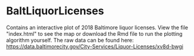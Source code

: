 # BaltLiquorLicenses  
Contains an interactive plot of 2018 Baltimore liquor licenses. 
View the file "index.html" to see the map or download the Rmd file to run the plotting algorithm yourself.
The raw data can be found here: https://data.baltimorecity.gov/City-Services/Liquor-Licenses/xv8d-bwgi

